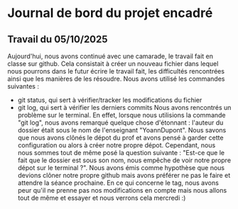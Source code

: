 # Journal de bord du projet encadré
## Travail du 05/10/2025
Aujourd'hui, nous avons continué avec une camarade, le travail fait en classe sur github. Cela consistait à créer un nouveau fichier dans lequel nous pourrons dans le futur écrire le travail fait, les difficultés rencontrées ainsi que les manières de les résoudre. Nous avons utilisé les commandes suivantes :
- git status, qui sert à vérifier/tracker les modifications du fichier
- git log, qui sert à vérifier les derniers commits
Nous avons rencontrés un problème sur le terminal. En effet, lorsque nous utilisions la commande "git log", nous avons remarqué quelque chose d'étonnant : l'auteur du dossier était sous le nom de l'enseignant "YoannDupont". Nous savons que nous avons clônés le dépot du prof et avons pensé à garder cette configuration ou alors à créer notre propre dépot. Cependant, nous nous sommes tout de même posé la question suivante : "Est-ce que le fait que le dossier est sous son nom, nous empêche de voir notre propre dépot sur le terminal ?".
Nous avons émis comme hypothèse que nous devions clôner notre propre github mais avons préférer ne pas le faire et attendre la séance prochaine.
En ce qui concerne le tag, nous avons peur qu'il ne prenne pas nos modifications en compte mais nous allons tout de même et essayer et nous verrons cela mercredi :)
